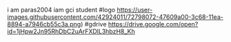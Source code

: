 i am paras2004
iam gci student
#logo
https://user-images.githubusercontent.com/42924011/72798072-47609a00-3c68-11ea-8894-a7946cb55c3a.png)
#gdrive 
https://drive.google.com/open?id=1jHpw2Jn95RhDbC2uArFXDlL3hbzH8_Kh
